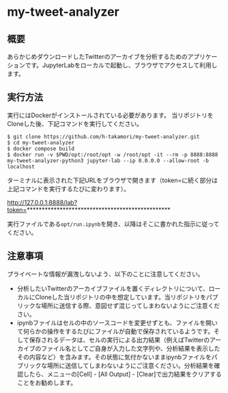# my-tweet-analyzer

## 概要

あらかじめダウンロードしたTwitterのアーカイブを分析するためのアプリケーションです。JupyterLabをローカルで起動し、ブラウザでアクセスして利用します。

## 実行方法

実行にはDockerがインストールされている必要があります。
当リポジトリをCloneした後、下記コマンドを実行してください。

```
$ git clone https://github.com/h-takamori/my-tweet-analyzer.git
$ cd my-tweet-analyzer
$ docker compose build
$ docker run -v $PWD/opt:/root/opt -w /root/opt -it --rm -p 8888:8888 my-tweet-analyzer-python3 jupyter-lab --ip 0.0.0.0 --allow-root -b localhost
```

ターミナルに表示された下記URLをブラウザで開きます（token=に続く部分は上記コマンドを実行するたびに変わります）。

http://127.0.0.1:8888/lab?token=************************************************

実行ファイルである`opt/run.ipynb`を開き、以降はそこに書かれた指示に従ってください。

## 注意事項

プライベートな情報が漏洩しないよう、以下のことに注意してください。

- 分析したいTwitterのアーカイブファイルを置くディレクトリについて、ローカルにCloneした当リポジトリの中を想定しています。当リポジトリをパブリックな場所に送信する際、意図せず混じってしまわないようにご注意ください。
- ipynbファイルはセルの中のソースコードを変更せずとも、ファイルを開いて何らかの操作をするたびにファイルが自動で保存されているようです。そして保存されるデータは、セルの実行による出力結果（例えばTwitterのアーカイブのファイル名としてご自身が入力した文字列や、分析結果を表示したその内容など）を含みます。その状態に気付かないままipynbファイルをパブリックな場所に送信してしまわないようにご注意ください。分析結果を確認したら、メニューの[Cell] - [All Output] - [Clear]で出力結果をクリアすることをお勧めします。
